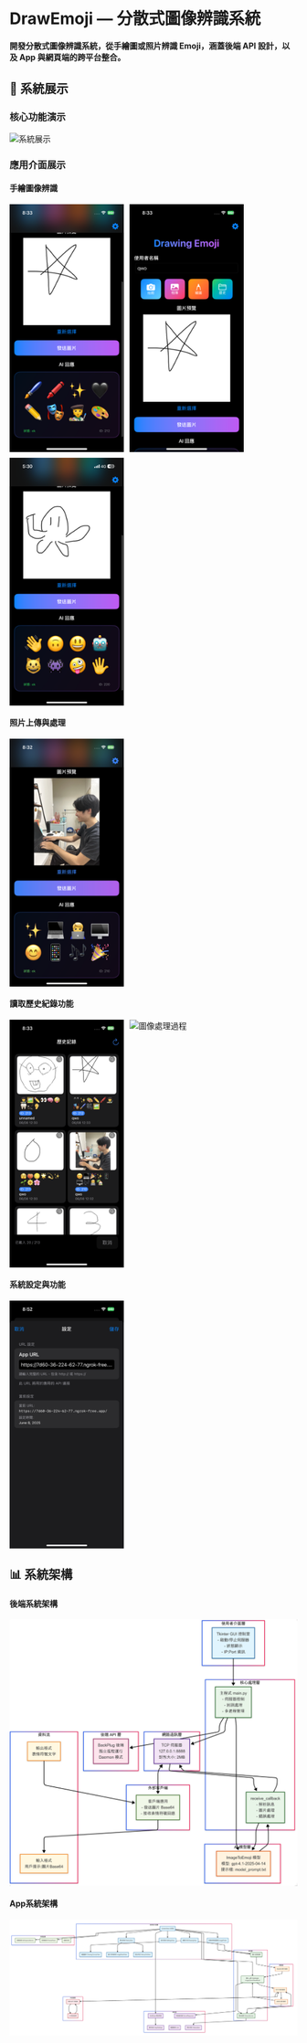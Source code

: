# DrawEmoji — 分散式圖像辨識系統

**開發分散式圖像辨識系統，從手繪圖或照片辨識 Emoji，涵蓋後端 API 設計，以及 App 與網頁端的跨平台整合。**

## 📱 系統展示

### 核心功能演示
![系統展示](images/ScreenRecording_06-07-2025%2020-41-30_1.GIF)

### 應用介面展示

#### 手繪圖像辨識
<div style="display: flex; flex-wrap: wrap; gap: 10px;">
  <img src="images/IMG_5715.PNG" alt="繪圖過程" width="200"/>
  <img src="images/IMG_5716.PNG" alt="辨識結果" width="200"/>
  <img src="images/IMG_5722.PNG" alt="功能選單" width="200"/>
</div>

#### 照片上傳與處理
<div style="display: flex; flex-wrap: wrap; gap: 10px;">
  <img src="images/IMG_5714.PNG" alt="手繪辨識介面" width="200"/>
</div>

#### 讀取歷史紀錄功能
<div style="display: flex; flex-wrap: wrap; gap: 10px;">
  <img src="images/IMG_5717.PNG" alt="照片上傳介面" width="200"/>
  <img src="images/IMG_5718.PNG" alt="圖像處理過程" width="200"/>
</div>

#### 系統設定與功能
<div style="display: flex; flex-wrap: wrap; gap: 10px;">
  <img src="images/IMG_5719.PNG" alt="系統設定" width="200"/>
</div>


## 📊 系統架構

#### 後端系統架構
<div style="display: flex; flex-wrap: wrap; gap: 10px;">
  <img src="images/backend.PNG" alt="系統設定" width="600"/>
</div>

#### App系統架構
<div style="display: flex; flex-wrap: wrap; gap: 10px;">
  <img src="images/app.PNG" alt="系統設定" width="1200"/>
</div>
